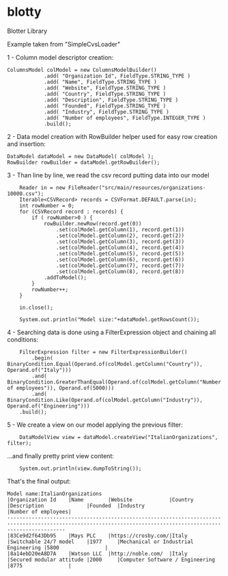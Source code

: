 # blotty
Blotter Library


Example taken from  "SimpleCvsLoader"

1 - Column model descriptor creation:

	ColumnsModel colModel = new ColumnsModelBuilder()
				.add( "Organization Id", FieldType.STRING_TYPE )
				.add( "Name", FieldType.STRING_TYPE )
				.add( "Website", FieldType.STRING_TYPE )
				.add( "Country", FieldType.STRING_TYPE )
				.add( "Description", FieldType.STRING_TYPE )
				.add( "Founded", FieldType.STRING_TYPE )
				.add( "Industry", FieldType.STRING_TYPE )
				.add( "Number of employees", FieldType.INTEGER_TYPE )				
				.build();	

2 - Data model creation with RowBuilder helper used for easy row creation and insertion:

    DataModel dataModel = new DataModel( colModel );   
    RowBuilder rowBuilder = dataModel.getRowBuilder();

3 - Than line by line, we read the csv record putting data into our model
  
		Reader in = new FileReader("src/main/resources/organizations-10000.csv");
		Iterable<CSVRecord> records = CSVFormat.DEFAULT.parse(in);
		int rowNumber = 0;
		for (CSVRecord record : records) {
			if ( rowNumber>0 ) {
				rowBuilder.newRow(record.get(0))
					.set(colModel.getColumn(1), record.get(1))
					.set(colModel.getColumn(2), record.get(2))
					.set(colModel.getColumn(3), record.get(3))
					.set(colModel.getColumn(4), record.get(4))
					.set(colModel.getColumn(5), record.get(5))
					.set(colModel.getColumn(6), record.get(6))
					.set(colModel.getColumn(7), record.get(7))
					.set(colModel.getColumn(8), record.get(8))	
				.addToModel();
			}
			rowNumber++;
		}		
		
		in.close();
		
		System.out.println("Model size:"+dataModel.getRowsCount());

4 - Searching data is done using a FilterExpression object and chaining all conditions: 
  
		FilterExpression filter = new FilterExpressionBuilder()
			.begin(	BinaryCondition.Equal(Operand.of(colModel.getColumn("Country")), Operand.of("Italy"))) 
			.and( BinaryCondition.GreaterThanEqual(Operand.of(colModel.getColumn("Number of employees")), Operand.of(5000))) 
			.and( BinaryCondition.Like(Operand.of(colModel.getColumn("Industry")), Operand.of("Engineering")))
		.build();

5 - We create a view on our model applying the previous filter:

		DataModelView view = dataModel.createView("ItalianOrganizations", filter);

...and finally pretty print view content:

		System.out.println(view.dumpToString());

That's the final output:

    Model name:ItalianOrganizations
    |Organization Id    |Name        |Website            |Country   |Description              |Founded  |Industry                             |Number of employees|
    ---------------------------------------------------------------------------------------------------------------------------------------------------------------
    |83Ce9d2f643Db95    |Mays PLC    |https://crosby.com/|Italy     |Switchable 24/7 model    |1977     |Mechanical or Industrial Engineering |5800               |
    |8a14ebD20eA8D7A    |Watson LLC  |http://noble.com/  |Italy     |Secured modular attitude |2000     |Computer Software / Engineering      |8775               |

